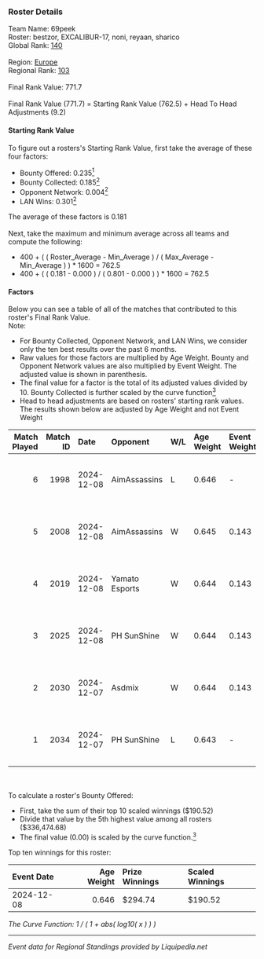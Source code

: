 ### Roster Details<br />
Team Name: 69peek<br />
Roster: bestzor, EXCALIBUR-17, noni, reyaan, sharico<br />
Global Rank: [140](../standings_global.md)<br />
<br />
Region: [Europe]( ../standings_europe.md)<br />
Regional Rank: [103]( ../standings_europe.md)<br />
<br />
Final Rank Value:  771.7<br />
<br />
Final Rank Value (771.7) = Starting Rank Value (762.5) + Head To Head Adjustments (9.2)<br />

#### Starting Rank Value<br />
To figure out a rosters's Starting Rank Value, first take the average of these four factors:<br />
- Bounty Offered: 0.235[<sup>1</sup>](#table2)
- Bounty Collected: 0.185[<sup>2</sup>](#table1)
- Opponent Network: 0.004[<sup>2</sup>](#table1)
- LAN Wins: 0.301[<sup>2</sup>](#table1)

The average of these factors is 0.181<br />
<br />
Next, take the maximum and minimum average across all teams and compute the following:<br />
- 400 + ( ( Roster_Average - Min_Average ) / ( Max_Average - Min_Average ) ) * 1600 = 762.5
- 400 + ( ( 0.181 - 0.000 ) / ( 0.801 - 0.000 ) ) * 1600 = 762.5


#### Factors<br />
Below you can see a table of all of the matches that contributed to this roster's Final Rank Value.<br />
Note:<br />

- For Bounty Collected, Opponent Network, and LAN Wins, we consider only the ten best results over the past 6 months.
- Raw values for those factors are multiplied by Age Weight. Bounty and Opponent Network values are also multiplied by Event Weight. The adjusted value is shown in parenthesis.
- The final value for a factor is the total of its adjusted values divided by 10. Bounty Collected is further scaled by the curve function[<sup>3</sup>](#curveFunction)
- Head to head adjustments are based on rosters' starting rank values. The results shown below are adjusted by Age Weight and not Event Weight
<span id="table1"></span><br />


| Match Played | Match ID | Date       | Opponent       | W/L | Age Weight | Event Weight | Bounty Collected | Opponent Network | LAN Wins  | H2H Adj. | Roster                                       |
| -: | -: | :- | :- | :- | :- | :- | :- | :- | :- | -: | :- |
|            6 |     1998 | 2024-12-08 | AimAssassins   | L   | 0.646      | -            | -                | -                | -         |    -5.81 | bestzor, EXCALIBUR-17, noni, reyaan, sharico |
|            5 |     2008 | 2024-12-08 | AimAssassins   | W   | 0.645      | 0.143        | 0.004 (0.000)    | 0.240 (0.022)    | 1 (0.645) |    14.83 | bestzor, EXCALIBUR-17, noni, reyaan, sharico |
|            4 |     2019 | 2024-12-08 | Yamato Esports | W   | 0.644      | 0.143        | 0.000 (0.000)    | 0.060 (0.006)    | 1 (0.644) |     3.73 | bestzor, EXCALIBUR-17, noni, reyaan, sharico |
|            3 |     2025 | 2024-12-08 | PH SunShine    | W   | 0.644      | 0.143        | 0.000 (0.000)    | 0.060 (0.006)    | 1 (0.644) |     5.23 | bestzor, EXCALIBUR-17, noni, reyaan, sharico |
|            2 |     2030 | 2024-12-07 | Asdmix         | W   | 0.644      | 0.143        | 0.000 (0.000)    | 0.090 (0.008)    | 1 (0.644) |     6.48 | bestzor, EXCALIBUR-17, noni, reyaan, sharico |
|            1 |     2034 | 2024-12-07 | PH SunShine    | L   | 0.643      | -            | -                | -                | -         |   -15.23 | bestzor, EXCALIBUR-17, noni, reyaan, sharico |

<br />
<span id="table2"></span><br />
To calculate a roster's Bounty Offered:<br />

- First, take the sum of their top 10 scaled winnings ($190.52)
- Divide that value by the 5th highest value among all rosters ($336,474.68)
- The final value (0.00) is scaled by the curve function.[<sup>3</sup>](#curveFunction)

Top ten winnings for this roster:<br />

| Event Date | Age Weight | Prize Winnings | Scaled Winnings |
| :- | -: | :- | :- |
| 2024-12-08 |      0.646 | $294.74        | $190.52         |


<span id="curveFunction"></span>_The Curve Function: 1 / ( 1 + abs( log10( x ) ) )_<br />

---
_Event data for Regional Standings provided by Liquipedia.net_<br />

